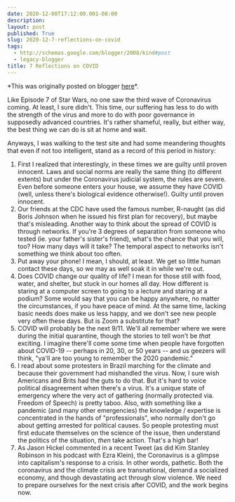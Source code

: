 ```yaml
---
date: 2020-12-08T17:12:00.001-08:00
description: 
layout: post
published: True
slug: 2020-12-7-reflections-on-covid
tags:
  - http://schemas.google.com/blogger/2008/kind#post
  - legacy-blogger
title: 7 Reflections on COVID
---
```


\*This was originally posted on blogger [here](https://www.rohanprasad.org/2020/12/7-reflections-on-covid.html)\*.

Like Episode 7 of Star Wars, no one saw the third wave of Coronavirus coming. At least, I sure didn't. This time, our suffering has less to do with the strength of the virus and more to do with poor governance in supposedly advanced countries. It's rather shameful, really, but either way, the best thing we can do is sit at home and wait.

Anyways, I was walking to the test site and had some meandering thoughts that even if not too intelligent, stand as a record of this period in history:

1. First I realized that interestingly, in these times we are guilty until proven innocent. Laws and social norms are really the same thing (to different extents) but under the Coronavirus judicial system, the rules are severe. Even before someone enters your house, we assume they have COVID (well, unless there's biological evidence otherwise!). Guilty until proven innocent.
2. Our friends at the CDC have used the famous number, R-naught (as did Boris Johnson when he issued his first plan for recovery), but maybe that's misleading. Another way to think about the spread of COVID is through networks. If you're 3 degrees of separation from someone who tested (ie. your father's sister's friend), what's the chance that you will, too? How many days will it take? The temporal aspect to networks isn't something we think about too often.
3. Put away your phone! I mean, I should, at least. We get so little human contact these days, so we may as well soak it in while we're out.
4. Does COVID change our quality of life? I mean for those still with food, water, and shelter, but stuck in our homes all day. How different is staring at a computer screen to going to a lecture and staring at a podium? Some would say that you can be happy anywhere, no matter the circumstances, if you have peace of mind. At the same time, lacking basic needs does make us less happy, and we don't see new people very often these days. But is Zoom a substitute for that?
5. COVID will probably be the next 9/11. We'll all remember where we were during the initial quarantine, though the stories to tell won't be *that* exciting. I imagine there'll come some time when people have forgotten about COVID-19 -- perhaps in 20, 30, or 50 years -- and us geezers will think, "ya'll are too young to remember the 2020 pandemic."
6. I read about some protesters in Brazil marching for the climate and because their government had mishandled the virus. Now, I sure wish Americans and Brits had the guts to do that. But it's hard to voice political disagreement when there's a virus. It's a unique state of emergency where the very act of gathering (normally protected via. Freedom of Speech) is pretty taboo. Also, with something like a pandemic (and many other emergencies) the knowledge / expertise is concentrated in the hands of "professionals", who normally don't go about getting arrested for political causes. So people protesting must first educate themselves on the science of the issue, then understand the politics of the situation, *then* take action. That's a high bar!
7. As Jason Hickel commented in a recent Tweet (as did Kim Stanley Robinson in his podcast with Ezra Klein), the Coronavirus is a glimpse into capitalism's response to a crisis. In other words, pathetic. Both the coronavirus and the climate crisis are transnational, demand a socialized economy, and though devastating act through slow violence. We need to prepare ourselves for the next crisis after COVID, and the work begins now.

